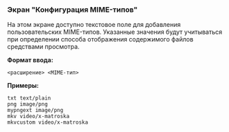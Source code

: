 ### Экран "Конфигурация MIME-типов"

На этом экране доступно текстовое поле для добавления пользовательских MIME-типов. Указанные значения будут учитываться при определении способа отображения содержимого файлов средствами просмотра.

**Формат ввода:**

```
<расширение> <MIME-тип>
```

**Примеры:**

```
txt text/plain
png image/png
mypngext image/png
mkv video/x-matroska
mkvcustom video/x-matroska
```
